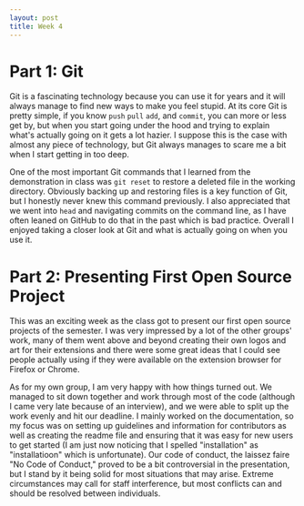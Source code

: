```yaml
---
layout: post
title: Week 4
---
```


# Part 1: Git

Git is a fascinating technology because you can use it for years and it will always manage to find new ways to make you feel stupid. At its core Git is pretty simple, if you know `push` `pull` `add`, and `commit`, you can more or less get by, but when you start going under the hood and trying to explain what's actually going on it gets a lot hazier. I suppose this is the case with almost any piece of technology, but Git always manages to scare me a bit when I start getting in too deep. 

<!--more-->

One of the most important Git commands that I learned from the demonstration in class was `git reset` to restore a deleted file in the working directory. Obviously backing up and restoring files is a key function of Git, but I honestly never knew this command previously. I also appreciated that we went into `head` and navigating commits on the command line, as I have often leaned on GitHub to do that in the past which is bad practice. Overall I enjoyed taking a closer look at Git and what is actually going on when you use it. 




# Part 2: Presenting First Open Source Project

This was an exciting week as the class got to present our first open source projects of the semester. I was very impressed by a lot of the other groups' work, many of them went above and beyond creating their own logos and art for their extensions and there were some great ideas that I could see people actually using if they were available on the extension browser for Firefox or Chrome. 

As for my own group, I am very happy with how things turned out. We managed to sit down together and work through most of the code (although I came very late because of an interview), and we were able to split up the work evenly and hit our deadline. I mainly worked on the documentation, so my focus was on setting up guidelines and information for contributors as well as creating the readme file and ensuring that it was easy for new users to get started (I am just now noticing that I spelled "installation" as "installatioon" which is unfortunate). Our code of conduct, the laissez faire "No Code of Conduct," proved to be a bit controversial in the presentation, but I stand by it being solid for most situations that may arise. Extreme circumstances may call for staff interference, but most conflicts can and should be resolved between individuals. 